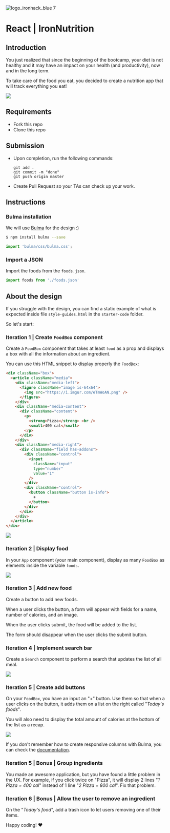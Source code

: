 ![logo_ironhack_blue 7](https://user-images.githubusercontent.com/23629340/40541063-a07a0a8a-601a-11e8-91b5-2f13e4e6b441.png)

# React | IronNutrition

## Introduction

You just realized that since the beginning of the bootcamp, your diet is not healthy and it may have an impact on your health (and productivity), now and in the long term. 

To take care of the food you eat, you decided to create a nutrition app that will track everything you eat!


![](https://media.giphy.com/media/fH0dyqpPJRvTbiF5rJ/giphy.gif)


## Requirements

- Fork this repo
- Clone this repo

## Submission

- Upon completion, run the following commands:

  ```
  git add .
  git commit -m "done"
  git push origin master
  ```

- Create Pull Request so your TAs can check up your work.

## Instructions

### Bulma installation

We will use [Bulma](https://bulma.io/) for the design :)

```sh
$ npm install bulma --save
```

```javascript
import 'bulma/css/bulma.css';
```


### Import a JSON

Import the foods from the `foods.json`.

```js
import foods from './foods.json'
```


## About the design

If you struggle with the design, you can find a static example of what is expected inside file `style-guides.html` in the `starter-code` folder.

So let's start: 

### Iteration 1 | Create `FoodBox` component

Create a `FoodBox` component that takes at least `food` as a prop and displays a box with all the information about an ingredient.

You can use this HTML snippet to display properly the `FoodBox`:

```html
<div className="box">
  <article className="media">
    <div className="media-left">
      <figure className="image is-64x64">
        <img src="https://i.imgur.com/eTmWoAN.png" />
      </figure>
    </div>
    <div className="media-content">
      <div className="content">
        <p>
          <strong>Pizza</strong> <br />
          <small>400 cal</small>
        </p>
      </div>
    </div>
    <div className="media-right">
      <div className="field has-addons">
        <div className="control">
          <input
            className="input"
            type="number" 
            value="1"
          />
        </div>
        <div className="control">
          <button className="button is-info">
            +
          </button>
        </div>
      </div>
    </div>
  </article>
</div>
```

![](https://i.imgur.com/bY9i5Rw.png)


### Iteration 2 | Display food

In your `App` component (your main component), display as many `FoodBox` as elements inside the variable `foods`.


![](https://i.imgur.com/3TVQJDO.png)



### Iteration 3 | Add new food


Create a button to add new foods.

When a user clicks the button, a form will appear with fields for a name, number of calories, and an image.

When the user clicks submit, the food will be added to the list.

The form should disappear when the user clicks the submit button.


### Iteration 4 | Implement search bar

Create a `Search` component to perform a search that updates the list of all meal. 

![](https://i.imgur.com/XaOpAx8.png)



### Iteration 5 | Create add buttons

On your `FoodBox`, you have an input an "+" button. Use them so that when a user clicks on the button, it adds them on a list on the right called "*Today's foods*".

You will also need to display the total amount of calories at the bottom of the list as a recap.

![](https://media.giphy.com/media/fH0dyqpPJRvTbiF5rJ/giphy.gif)

If you don't remember how to create responsive columns with Bulma, you can check the [documentation](https://bulma.io/documentation/columns/basics/).


### Iteration 5 | Bonus | Group ingredients

You made an awesome application, but you have found a little problem in the UX. For example, if you click twice on "Pizza", it will display 2 lines "*1 Pizza = 400 cal*" instead of 1 line  "*2 Pizza = 800 cal*". Fix that problem.


### Iteration 6 | Bonus | Allow the user to remove an ingredient

On the "*Today's food*", add a trash icon to let users removing one of their items.


Happy coding! :heart:
